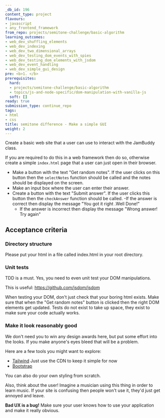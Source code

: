 ```yaml
---
_db_id: 196
content_type: project
flavours:
- javascript
- any_frontend_framework
from_repo: projects/semitone-challenge/basic-algorithm
learning_outcomes:
- web_dev_shuffling_elements
- web_dev_indexing
- web_dev_two_dimensional_arrays
- web_dev_testing_dom_events_with_spies
- web_dev_testing_dom_elements_with_jsdom
- web_dev_event_handling
- web_dev_simple_gui_design
pre: <b>1. </b>
prerequisites:
  hard:
  - projects/semitone-challenge/basic-algorithm
  - topics/js-and-node-specific/dom-manipulation-with-vanilla-js
  soft: []
ready: true
submission_type: continue_repo
tags:
- html
- css
title: semitone difference - Make a simple GUI
weight: 2
---
```


Create a basic web site that a user can use to interact with the JamBuddy class.

If you are required to do this in a web framework then do so, otherwise create a simple `index.html` page that a user can just open in their browser.

- Make a button with the text "Get random notes". If the user clicks on this button then the `selectNotes` function should be called and the notes should be displayed on the screen.
- Make an input box where the user can enter their answer.
- Create a button with the text "Submit answer". If the user clicks this button then the `checkAnswer` function should be called.
  -If the answer is correct then display the message "You got it right .Well Done!"
  - If the answer is incorrect then display the message "Wrong answer! Try again"

## Acceptance criteria

### Directory structure

Please put your html in a file called index.html in your root directory.

### Unit tests

TDD is a must. Yes, you need to even unit test your DOM manipulations.

This is useful: https://github.com/jsdom/jsdom

When testing your DOM, don't just check that your boring html exists. Make sure that when the "Get random notes" button is clicked then the right DOM elements get updated. Tests do not exist to take up space, they exist to make sure your code actually works.

### Make it look reasonably good

We don't need you to win any design awards here, but put some effort into the looks. If you make anyone's eyes bleed that will be a problem.

Here are a few tools you might want to explore:

- [Tailwind](https://tailwindcss.com/docs/installation#using-tailwind-via-cdn) Just use the CDN to keep it simple for now
- [Bootstrap](https://getbootstrap.com/docs/5.0/getting-started/introduction/)

You can also do your own styling from scratch.

Also, think about the user! Imagine a musician using this thing in order to learn music. If your site is confusing then people won't use it, they'd just get annoyed and leave.

**Bad UX is a bug!** Make sure your user knows how to use your application and make it really obvious.
